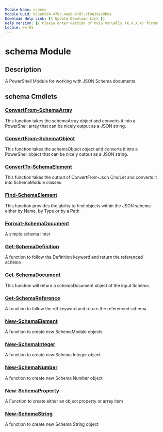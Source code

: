 ```yaml
---
Module Name: schema
Module Guid: b75e69d4-47bc-4ac6-b7d7-df9a36e08bbe
Download Help Link: {{ Update Download Link }}
Help Version: {{ Please enter version of help manually (X.X.X.X) format }}
Locale: en-US
---
```


# schema Module
## Description
A PowerShell Module for working with JSON Schema documents

## schema Cmdlets
### [ConvertFrom-SchemaArray](ConvertFrom-SchemaArray.md)
This function takes the schemaArray object and converts it into a PowerShell array
that can be nicely output as a JSON string.

### [ConvertFrom-SchemaObject](ConvertFrom-SchemaObject.md)
This function takes the schemaObject object and converts it into a PowerShell object
that can be nicely output as a JSON string.

### [ConvertTo-SchemaElement](ConvertTo-SchemaElement.md)
This function takes the output of ConvertFrom-Json CmdLet and converts it into
SchemaModule classes.

### [Find-SchemaElement](Find-SchemaElement.md)
This function provides the ability to find objects within the JSON schema either
by Name, by Type or by a Path.

### [Format-SchemaDocument](Format-SchemaDocument.md)
A simple schema linter

### [Get-SchemaDefinition](Get-SchemaDefinition.md)
A function to follow the Definition keyword and return the referenced schema

### [Get-SchemaDocument](Get-SchemaDocument.md)
This function will return a schemaDocument object of the input Schema.

### [Get-SchemaReference](Get-SchemaReference.md)
A function to follow the ref keyword and return the referenced schema

### [New-SchemaElement](New-SchemaElement.md)
A function to create new SchemaModule objects

### [New-SchemaInteger](New-SchemaInteger.md)
A function to create new Schema Integer object

### [New-SchemaNumber](New-SchemaNumber.md)
A function to create new Schema Number object

### [New-SchemaProperty](New-SchemaProperty.md)
A Function to create either an object property or array item

### [New-SchemaString](New-SchemaString.md)
A function to create new Schema String object

